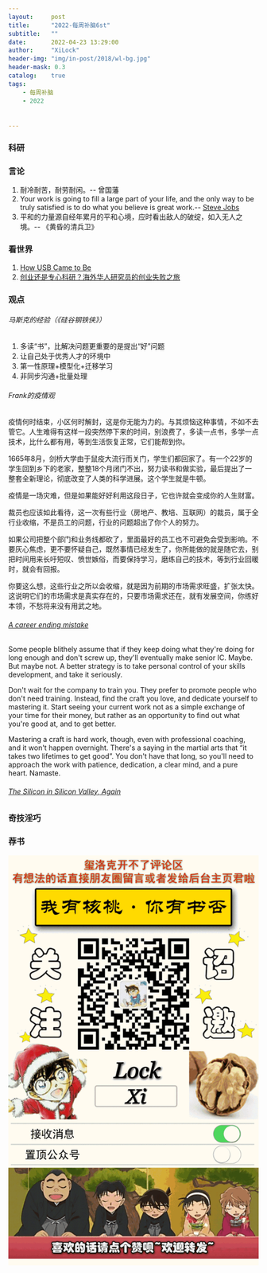 ```yaml
---
layout:     post
title:      "2022-每周补脑6st"
subtitle:   ""
date:       2022-04-23 13:29:00
author:     "XiLock"
header-img: "img/in-post/2018/wl-bg.jpg"
header-mask: 0.3
catalog:    true
tags:
    - 每周补脑
    - 2022


---
```


### 科研

### 言论
1. 耐冷耐苦，耐劳耐闲。-- 曾国藩
1. Your work is going to fill a large part of your life, and the only way to be truly satisfied is to do what you believe is great work.-- [Steve Jobs](https://bitfieldconsulting.com/golang/career)
1. 平和的力量源自经年累月的平和心境，应时看出敌人的破绽，如入无人之境。-- 《黄昏的清兵卫》

### 看世界
1. [How USB Came to Be](https://spectrum.ieee.org/how-usb-came-to-be)
1. [创业还是专心科研？海外华人研究员的创业失败之旅](https://mp.weixin.qq.com/s?__biz=MzAwNTAyMDY0MQ==&mid=2652642708&idx=1&sn=27bb1533b5873165b66e8e811b2515f2&chksm=80cbb31ab7bc3a0c22327a4325929bda6c1fd3fa82dd6aee5ed5b85704c088a51114d756f521&scene=21&cur_album_id=1720694269541138435#wechat_redirect)

### 观点
###### 马斯克的经验（《硅谷钢铁侠》）
1. 多读“书”，比解决问题更重要的是提出“好”问题
1. 让自己处于优秀人才的环境中
1. 第一性原理+模型化+迁移学习
1. 非同步沟通+批量处理

###### Frank的疫情观
疫情何时结束，小区何时解封，这是你无能为力的。与其烦恼这种事情，不如不去管它。人生难得有这样一段突然停下来的时间，别浪费了，多读一点书，多学一点技术，比什么都有用，等到生活恢复正常，它们能帮到你。

1665年8月，剑桥大学由于鼠疫大流行而关门，学生们都回家了。有一个22岁的学生回到乡下的老家，整整18个月闭门不出，努力读书和做实验，最后提出了一整套全新理论，彻底改变了人类的科学进展。这个学生就是牛顿。

疫情是一场灾难，但是如果能好好利用这段日子，它也许就会变成你的人生财富。

裁员也应该如此看待，这一次有些行业（房地产、教培、互联网）的裁员，属于全行业收缩，不是员工的问题，行业的问题超出了你个人的努力。

如果公司把整个部门和业务线都砍了，里面最好的员工也不可避免会受到影响。不要灰心焦虑，更不要怀疑自己，既然事情已经发生了，你所能做的就是随它去，别把时间用来长吁短叹、愤世嫉俗，而要保持学习，磨练自己的技术，等到行业回暖时，就会有回报。

你要这么想，这些行业之所以会收缩，就是因为前期的市场需求旺盛，扩张太快。这说明它们的市场需求是真实存在的，只要市场需求还在，就有发展空间，你练好本领，不愁将来没有用武之地。

###### [A career ending mistake](https://bitfieldconsulting.com/golang/career)
Some people blithely assume that if they keep doing what they're doing for long enough and don't screw up, they'll eventually make senior IC. Maybe. But maybe not. A better strategy is to take personal control of your skills development, and take it seriously.

Don't wait for the company to train you. They prefer to promote people who don't need training. Instead, find the craft you love, and dedicate yourself to mastering it. Start seeing your current work not as a simple exchange of your time for their money, but rather as an opportunity to find out what you're good at, and to get better.

Mastering a craft is hard work, though, even with professional coaching, and it won't happen overnight. There's a saying in the martial arts that “it takes two lifetimes to get good”. You don't have that long, so you'll need to approach the work with patience, dedication, a clear mind, and a pure heart. Namaste.

###### [The Silicon in Silicon Valley, Again](https://future.a16z.com/the-silicon-in-silicon-valley-again/)

### 奇技淫巧

### 荐书


![](/img/wc-tail.GIF)
